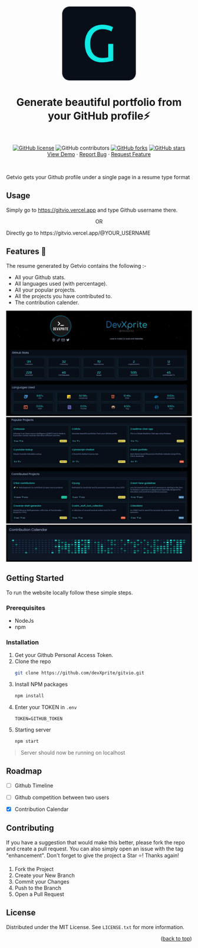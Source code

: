 <div id="top"></div>

<p align="center">
  <a href="https://github.com/devXprite/GitVio">
    <img src="public\android-chrome-192x192.png" alt="Gitvio logo" width="200" />
  </a>
</p>

<h1 align="center">Generate beautiful portfolio from your GitHub profile⚡️</h1>

<br>
    
<p align="center">
    <a href="https://github.com/devXprite/GitVio/blob/master/LICENSE"><img alt="GitHub license" src="https://img.shields.io/github/license/devXprite/GitVio"></a>
    <img alt="GitHub contributors" src="https://img.shields.io/github/contributors/devXprite/GitVio">
    <a href="https://github.com/devXprite/GitVio/network"><img alt="GitHub forks" src="https://img.shields.io/github/forks/devXprite/GitVio"></a>
    <a href="https://github.com/devXprite/GitVio/stargazers"><img alt="GitHub stars" src="https://img.shields.io/github/stars/devXprite/GitVio"></a>
    <br/>
    <a href="https://gitvio.vercel.app/">View Demo</a>
    ·
    <a href="https://github.com/devXprite/GitVio/issues/new?assignees=&labels=bug&template=bug_report.md&title=">Report Bug</a>
    ·
    <a href="https://github.com/devXprite/gitvio/issues">Request Feature</a>
</p>
<br />

Getvio gets your Github profile under a single page in a resume type format

## Usage 

Simply go to https://gitvio.vercel.app and type Github username there.
<p align="center">OR</p>
Directly go to https://gitvio.vercel.app/@YOUR_USERNAME


## Features 🚀

The resume generated by Getvio contains the following :-
- All your Github stats.
- All languages used (with percentage).
- All your popular projects.
- All the projects you have contributed to.
- The contribution calender.

[![GitVio1](_includes/1.jpg)](https://gitvio.vercel.app/)
[![GitVio2](_includes/2.jpg)](https://gitvio.vercel.app/)
[![GitVio3](_includes/3.jpg)](https://gitvio.vercel.app/)

## Getting Started

To run the website locally follow these simple steps.

### Prerequisites

* NodeJs
* npm

### Installation

1. Get your Github Personal Access Token.
2. Clone the repo
   ```sh
   git clone https://github.com/devXprite/gitvio.git
   ```
3. Install NPM packages
   ```sh
   npm install
   ```
4. Enter your TOKEN in `.env`
   ```env
   TOKEN=GITHUB_TOKEN
   ```
5. Starting server
   ```bash
   npm start
   ```
>  Server should now be running on localhost

<!-- USAGE EXAMPLES -->
<!-- ## Usage
Use this space to show useful examples of how a project can be used. Additional screenshots, code examples and demos work well in this space. You may also link to more resources.
_For more examples, please refer to the [Documentation](https://example.com)_
<p align="right">(<a href="#top">back to top</a>)</p> -->


<!-- ROADMAP -->
## Roadmap

- [ ] Github Timeline
- [ ] Github competition between two users
- [x] Contribution Calendar




<!-- CONTRIBUTING -->
## Contributing

If you have a suggestion that would make this better, please fork the repo and create a pull request. You can also simply open an issue with the tag "enhancement".
Don't forget to give the project a Star ⭐! Thanks again!

1. Fork the Project
2. Create your New Branch 
3. Commit your Changes 
4. Push to the Branch 
5. Open a Pull Request



<!-- LICENSE -->
 ## License

Distributed under the MIT License. See `LICENSE.txt` for more information.

<p align="right">(<a href="#top">back to top</a>)</p>

<!-- MARKDOWN LINKS & IMAGES
[contributors-shield]: https://img.shields.io/github/contributors/devXprite/gitvio.svg?style=for-the-badge
[contributors-url]: https://github.com/devXprite/gitvio/graphs/contributors
[forks-shield]: https://img.shields.io/github/forks/devXprite/gitvio.svg?style=for-the-badge
[forks-url]: https://github.com/devXprite/gitvio/network/members
[stars-shield]: https://img.shields.io/github/stars/devXprite/gitvio.svg?style=for-the-badge
[stars-url]: https://github.com/devXprite/gitvio/stargazers
[issues-shield]: https://img.shields.io/github/issues/devXprite/gitvio.svg?style=for-the-badge
[issues-url]: https://github.com/devXprite/gitvio/issues
[license-shield]: https://img.shields.io/github/license/devXprite/gitvio.svg?style=for-the-badge
[license-url]: https://github.com/devXprite/gitvio/blob/master/LICENSE.txt
[linkedin-shield]: https://img.shields.io/badge/-LinkedIn-black.svg?style=for-the-badge&logo=linkedin&colorB=555
[linkedin-url]: https://linkedin.com/in/linkedin_username
[product-screenshot]: _includes/desktop.png -->
